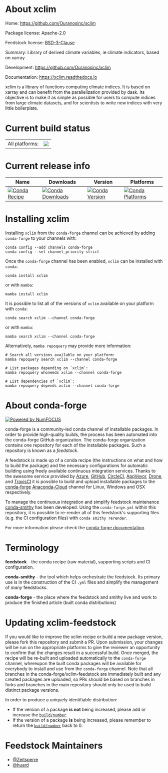 About xclim
===========

Home: https://github.com/Ouranosinc/xclim

Package license: Apache-2.0

Feedstock license: [BSD-3-Clause](https://github.com/conda-forge/xclim-feedstock/blob/main/LICENSE.txt)

Summary: Library of derived climate variables, ie climate indicators, based on xarray

Development: https://github.com/Ouranosinc/xclim

Documentation: https://xclim.readthedocs.io

xclim is a library of functions computing climate indices. It is based on xarray
and can benefit from the parallelization provided by dask. Its objective is to
make it as simple as possible for users to compute indices from large climate
datasets, and for scientists to write new indices with very little boilerplate.


Current build status
====================


<table><tr><td>All platforms:</td>
    <td>
      <a href="https://dev.azure.com/conda-forge/feedstock-builds/_build/latest?definitionId=6866&branchName=main">
        <img src="https://dev.azure.com/conda-forge/feedstock-builds/_apis/build/status/xclim-feedstock?branchName=main">
      </a>
    </td>
  </tr>
</table>

Current release info
====================

| Name | Downloads | Version | Platforms |
| --- | --- | --- | --- |
| [![Conda Recipe](https://img.shields.io/badge/recipe-xclim-green.svg)](https://anaconda.org/conda-forge/xclim) | [![Conda Downloads](https://img.shields.io/conda/dn/conda-forge/xclim.svg)](https://anaconda.org/conda-forge/xclim) | [![Conda Version](https://img.shields.io/conda/vn/conda-forge/xclim.svg)](https://anaconda.org/conda-forge/xclim) | [![Conda Platforms](https://img.shields.io/conda/pn/conda-forge/xclim.svg)](https://anaconda.org/conda-forge/xclim) |

Installing xclim
================

Installing `xclim` from the `conda-forge` channel can be achieved by adding `conda-forge` to your channels with:

```
conda config --add channels conda-forge
conda config --set channel_priority strict
```

Once the `conda-forge` channel has been enabled, `xclim` can be installed with `conda`:

```
conda install xclim
```

or with `mamba`:

```
mamba install xclim
```

It is possible to list all of the versions of `xclim` available on your platform with `conda`:

```
conda search xclim --channel conda-forge
```

or with `mamba`:

```
mamba search xclim --channel conda-forge
```

Alternatively, `mamba repoquery` may provide more information:

```
# Search all versions available on your platform:
mamba repoquery search xclim --channel conda-forge

# List packages depending on `xclim`:
mamba repoquery whoneeds xclim --channel conda-forge

# List dependencies of `xclim`:
mamba repoquery depends xclim --channel conda-forge
```


About conda-forge
=================

[![Powered by
NumFOCUS](https://img.shields.io/badge/powered%20by-NumFOCUS-orange.svg?style=flat&colorA=E1523D&colorB=007D8A)](https://numfocus.org)

conda-forge is a community-led conda channel of installable packages.
In order to provide high-quality builds, the process has been automated into the
conda-forge GitHub organization. The conda-forge organization contains one repository
for each of the installable packages. Such a repository is known as a *feedstock*.

A feedstock is made up of a conda recipe (the instructions on what and how to build
the package) and the necessary configurations for automatic building using freely
available continuous integration services. Thanks to the awesome service provided by
[Azure](https://azure.microsoft.com/en-us/services/devops/), [GitHub](https://github.com/),
[CircleCI](https://circleci.com/), [AppVeyor](https://www.appveyor.com/),
[Drone](https://cloud.drone.io/welcome), and [TravisCI](https://travis-ci.com/)
it is possible to build and upload installable packages to the
[conda-forge](https://anaconda.org/conda-forge) [Anaconda-Cloud](https://anaconda.org/)
channel for Linux, Windows and OSX respectively.

To manage the continuous integration and simplify feedstock maintenance
[conda-smithy](https://github.com/conda-forge/conda-smithy) has been developed.
Using the ``conda-forge.yml`` within this repository, it is possible to re-render all of
this feedstock's supporting files (e.g. the CI configuration files) with ``conda smithy rerender``.

For more information please check the [conda-forge documentation](https://conda-forge.org/docs/).

Terminology
===========

**feedstock** - the conda recipe (raw material), supporting scripts and CI configuration.

**conda-smithy** - the tool which helps orchestrate the feedstock.
                   Its primary use is in the construction of the CI ``.yml`` files
                   and simplify the management of *many* feedstocks.

**conda-forge** - the place where the feedstock and smithy live and work to
                  produce the finished article (built conda distributions)


Updating xclim-feedstock
========================

If you would like to improve the xclim recipe or build a new
package version, please fork this repository and submit a PR. Upon submission,
your changes will be run on the appropriate platforms to give the reviewer an
opportunity to confirm that the changes result in a successful build. Once
merged, the recipe will be re-built and uploaded automatically to the
`conda-forge` channel, whereupon the built conda packages will be available for
everybody to install and use from the `conda-forge` channel.
Note that all branches in the conda-forge/xclim-feedstock are
immediately built and any created packages are uploaded, so PRs should be based
on branches in forks and branches in the main repository should only be used to
build distinct package versions.

In order to produce a uniquely identifiable distribution:
 * If the version of a package **is not** being increased, please add or increase
   the [``build/number``](https://docs.conda.io/projects/conda-build/en/latest/resources/define-metadata.html#build-number-and-string).
 * If the version of a package **is** being increased, please remember to return
   the [``build/number``](https://docs.conda.io/projects/conda-build/en/latest/resources/define-metadata.html#build-number-and-string)
   back to 0.

Feedstock Maintainers
=====================

* [@Zeitsperre](https://github.com/Zeitsperre/)
* [@huard](https://github.com/huard/)

